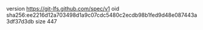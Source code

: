 version https://git-lfs.github.com/spec/v1
oid sha256:ee2216d12a703498d1a9c07cdc5480c2ecdb98b1fed9d48e087443a3df37d3db
size 447

